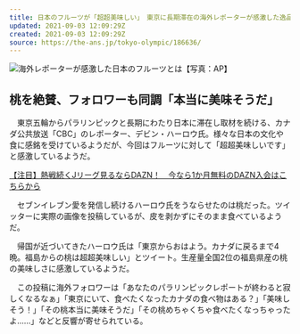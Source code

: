 ```yaml
---
title: 日本のフルーツが「超超美味しい」　東京に長期滞在の海外レポーターが感激した逸品は
updated: 2021-09-03 12:09:29Z
created: 2021-09-03 12:09:29Z
source: https://the-ans.jp/tokyo-olympic/186636/
---
```


![](https://the-ans.jp/wp-content/uploads/2021/08/21191144/20210821_paralympics_ap.jpg)海外レポーターが感激した日本のフルーツとは【写真：AP】

## 桃を絶賛、フォロワーも同調「本当に美味そうだ」

　東京五輪からパラリンピックと長期にわたり日本に滞在し取材を続ける、カナダ公共放送「CBC」のレポーター、デビン・ハーロウ氏。様々な日本の文化や食に感銘を受けているようだが、今回はフルーツに対して「超超美味しいです」と感激しているようだ。

[【注目】熱戦続くJリーグ見るならDAZN！　今なら1か月無料のDAZN入会はこちらから](https://prf.hn/click/camref:1100l4ejJ/adref:text_news_tokyo210721)

　セブンイレブン愛を発信し続けるハーロウ氏をうならせたのは桃だった。ツイッターに実際の画像を投稿しているが、皮を剥かずにそのまま食べているようだ。

　帰国が近づいてきたハーロウ氏は「東京からおはよう。カナダに戻るまで4晩。福島からの桃は超超美味しい」とツイート。生産量全国2位の福島県産の桃の美味しさに感激しているようだ。

　この投稿に海外フォロワーは「あなたのパラリンピックレポートが終わると寂しくなるなぁ」「東京にいて、食べたくなったカナダの食べ物はある？」「美味しそう！」「その桃本当に美味そうだ」「その桃めちゃくちゃ食べたくなっちゃったよ……」などと反響が寄せられている。